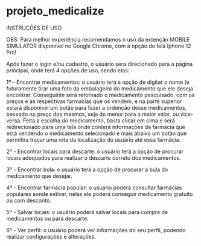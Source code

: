 # projeto_medicalize

INSTRUÇÕES DE USO

OBS: Para melhor experiência recomendamos o uso da extenção MOBILE SIMULATOR disponível no Google Chrome, com a opção de tela Iphone 12 Pro!

Após fazer o login e/ou cadastro, o usuário sera direcionado para a página principal, onde terá 4 opções de uso, sendo elas:

1º - Encontrar medicamentos: o usuário terá a opção de digitar o nome (e futuramente tirar uma foto da embalagem) do medicamento que ele deseja encontrar. Conseguinte será retornado o medicamento pesquisado, com os preços e as respectivas farmacias que os vendem, e na parte superior estará disponível um botão para fazer a ordenção desse medicamentos, baseado no preço dos mesmos, seja do menor para o maior valor, ou vice-versa. Feita a escolha do medicamento, basta clicar em cima e será redirecionado para uma tela onde conterá informações da farmácia que está vendendo o medicamento selecionado e mais abaixo um botão que permitira traçar uma rota da localização do usuário até essa farmácia.

2º - Encontrar locais para descarte: o usuário terá a opção de procurar locais adequados para realizar o descarte correto dos medicamentos.

3º - Encontrar bula: o usuário terá a opção de procurar a bula do medicamento que desejar.

4º - Encontrar farmácia popular: o usuário poderá consultar farmácias populares aonde estiver, nelas ele poderá conseguir medicamento gratuito ou com desconto.

5º - Salvar locais: o usuário poderá salvar locais para compra de medicamentos ou para descarte.

6º - Ver perfil: o usuário poderá ver informações do seu perfil, podendo realizar configurações e alterações.
